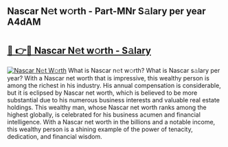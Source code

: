 ## Nascar N𝚎t w𝚘rth - Part-MNr S𝚊lary per year A4dAM

# <h2><a href="http://gc3n3da.nevu.top/?p=Nascar">🔗 👉🔴 Nascar N𝚎t w𝚘rth - S𝚊lary</a></h2>

[![Nascar N𝚎t W𝚘rth](https://i.imgur.com/Oavwk0R.jpeg)](http://gc3n3da.nevu.top/?p=Nascar)
What is Nascar n𝚎t w𝚘rth? What is Nascar s𝚊lary per year?
With a Nascar net worth that is impressive, this wealthy person is among the richest in his industry. His annual compensation is considerable, but it is eclipsed by Nascar net worth, which is believed to be more substantial due to his numerous business interests and valuable real estate holdings. This wealthy man, whose Nascar net worth ranks among the highest globally, is celebrated for his business acumen and financial intelligence. With a Nascar net worth in the billions and a notable income, this wealthy person is a shining example of the power of tenacity, dedication, and financial wisdom.
